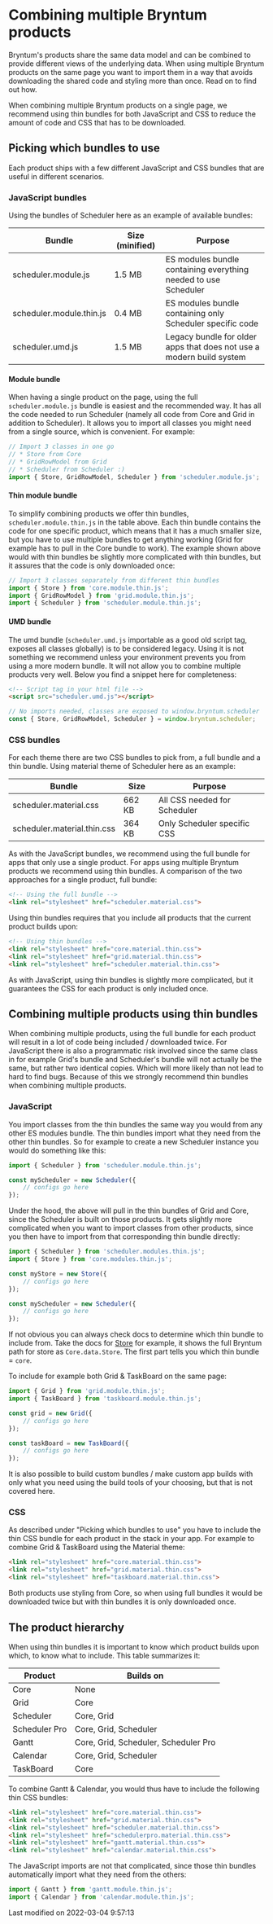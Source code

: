 # Combining multiple Bryntum products

Bryntum's products share the same data model and can be combined to provide different views of the underlying data. When 
using multiple Bryntum products on the same page you want to import them in a way that avoids downloading the shared code 
and styling more than once. Read on to find out how. 

<div class="tldr">
When combining multiple Bryntum products on a single page, we recommend using thin bundles for both JavaScript and CSS to
reduce the amount of code and CSS that has to be downloaded.
</div>

## Picking which bundles to use

Each product ships with a few different JavaScript and CSS bundles that are useful in different scenarios. 

### JavaScript bundles

Using the bundles of Scheduler here as an example of available bundles:

| Bundle                   | Size (minified) | Purpose                                                              |
|--------------------------|-----------------|----------------------------------------------------------------------|
| scheduler.module.js      | 1.5 MB          | ES modules bundle containing everything needed to use Scheduler      |
| scheduler.module.thin.js | 0.4 MB          | ES modules bundle containing only Scheduler specific code            |
| scheduler.umd.js         | 1.5 MB          | Legacy bundle for older apps that does not use a modern build system |

#### Module bundle

When having a single product on the page, using the full `scheduler.module.js` bundle is easiest and the recommended way. 
It has all the code needed to run Scheduler (namely all code from Core and Grid in addition to Scheduler). It allows you 
to import all  classes you might need from a single source, which is convenient. For example:

```javascript
// Import 3 classes in one go
// * Store from Core
// * GridRowModel from Grid
// * Scheduler from Scheduler :)
import { Store, GridRowModel, Scheduler } from 'scheduler.module.js';
```

#### Thin module bundle

To simplify combining products we offer thin bundles, `scheduler.module.thin.js` in the table above. Each thin bundle 
contains the code for one specific product, which means that it has a much smaller size, but you have to use multiple 
bundles to get anything working (Grid for example has to pull in the Core bundle to work). The example shown above would
with thin bundles be slightly more complicated with thin bundles, but it assures that the code is only downloaded once:

```javascript
// Import 3 classes separately from different thin bundles
import { Store } from 'core.module.thin.js';
import { GridRowModel } from 'grid.module.thin.js';
import { Scheduler } from 'scheduler.module.thin.js';
```

#### UMD bundle

The umd bundle (`scheduler.umd.js` importable as a good old script tag, exposes all classes globally) is to be 
considered legacy. Using it is not something we recommend unless your environment prevents you from using a more modern 
bundle. It will not allow you to combine multiple products very well. Below you find a snippet here for completeness:

```html
<!-- Script tag in your html file -->
<script src="scheduler.umd.js"></script>
```

```javascript
// No imports needed, classes are exposed to window.bryntum.scheduler
const { Store, GridRowModel, Scheduler } = window.bryntum.scheduler;
```

### CSS bundles

For each theme there are two CSS bundles to pick from, a full bundle and a thin bundle. Using material theme of 
Scheduler here as an example:

| Bundle                      | Size   | Purpose                      |
|-----------------------------|--------|------------------------------|
| scheduler.material.css      | 662 KB | All CSS needed for Scheduler |
| scheduler.material.thin.css | 364 KB | Only Scheduler specific CSS  |

As with the JavaScript bundles, we recommend using the full bundle for apps that only use a single product. For apps
using multiple Bryntum products we recommend using thin bundles. A comparison of the two approaches for a single 
product, full bundle:

```html
<!-- Using the full bundle -->
<link rel="stylesheet" href="scheduler.material.css">
```

Using thin bundles requires that you include all products that the current product builds upon:

```html
<!-- Using thin bundles -->
<link rel="stylesheet" href="core.material.thin.css">
<link rel="stylesheet" href="grid.material.thin.css">
<link rel="stylesheet" href="scheduler.material.thin.css">
```

As with JavaScript, using thin bundles is slightly more complicated, but it guarantees the CSS for each product is only
included once.

## Combining multiple products using thin bundles

When combining multiple products, using the full bundle for each product will result in a lot of code being included / 
downloaded twice. For JavaScript there is also a programmatic risk involved since the same class in for example Grid's 
bundle and Scheduler's bundle will not actually be the same, but rather two identical copies. Which will more likely than 
not lead to hard to find bugs. Because of this we strongly recommend thin bundles when combining multiple products.

### JavaScript

You import classes from the thin bundles the same way you would from any other ES modules bundle. The thin bundles
import what they need from the other thin bundles. So for example to create a new Scheduler instance you would do
something like this:

```javascript
import { Scheduler } from 'scheduler.module.thin.js';

const myScheduler = new Scheduler({
    // configs go here
});
```

Under the hood, the above will pull in the thin bundles of Grid and Core, since the Scheduler is built on those products. It gets
slightly more complicated when you want to import classes from other products, since you then have to import from
that corresponding thin bundle directly:

```javascript
import { Scheduler } from 'scheduler.modules.thin.js';
import { Store } from 'core.modules.thin.js';

const myStore = new Store({
    // configs go here
});

const myScheduler = new Scheduler({
    // configs go here
});
```

If not obvious you can always check docs to determine which thin bundle to include from. Take the docs for 
[Store](#Core/data/Store) for example, it shows the full Bryntum path for store as `Core.data.Store`. The first 
part tells you which thin bundle = `core`.

To include for example both Grid & TaskBoard on the same page:

```javascript
import { Grid } from 'grid.module.thin.js';
import { TaskBoard } from 'taskboard.module.thin.js';

const grid = new Grid({
    // configs go here
});

const taskBoard = new TaskBoard({
    // configs go here
});
```
<div class="note">
It is also possible to build custom bundles / make custom app builds with only what you need using the build tools of 
your choosing, but that is not covered here.
</div>

### CSS

As described under "Picking which bundles to use" you have to include the thin CSS bundle for each product in the stack
in your app. For example to combine Grid & TaskBoard using the Material theme:

```html
<link rel="stylesheet" href="core.material.thin.css">
<link rel="stylesheet" href="grid.material.thin.css">
<link rel="stylesheet" href="taskboard.material.thin.css">
```

Both products use styling from Core, so when using full bundles it would be downloaded twice but with thin bundles it is
only downloaded once.

## The product hierarchy

When using thin bundles it is important to know which product builds upon which, to know what to include. This table
summarizes it:

| Product       | Builds on                            |
|---------------|--------------------------------------|
| Core          | None                                 |
| Grid          | Core                                 |
| Scheduler     | Core, Grid                           |
| Scheduler Pro | Core, Grid, Scheduler                |
| Gantt         | Core, Grid, Scheduler, Scheduler Pro |
| Calendar      | Core, Grid, Scheduler                |
| TaskBoard     | Core                                 |

To combine Gantt & Calendar, you would thus have to include the following thin CSS bundles:

```html
<link rel="stylesheet" href="core.material.thin.css">
<link rel="stylesheet" href="grid.material.thin.css">
<link rel="stylesheet" href="scheduler.material.thin.css">
<link rel="stylesheet" href="schedulerpro.material.thin.css">
<link rel="stylesheet" href="gantt.material.thin.css">
<link rel="stylesheet" href="calendar.material.thin.css">
```

The JavaScript imports are not that complicated, since those thin bundles automatically import what they need from the 
others:

```javascript
import { Gantt } from 'gantt.module.thin.js';
import { Calendar } from 'calendar.module.thin.js';
```


<p class="last-modified">Last modified on 2022-03-04 9:57:13</p>